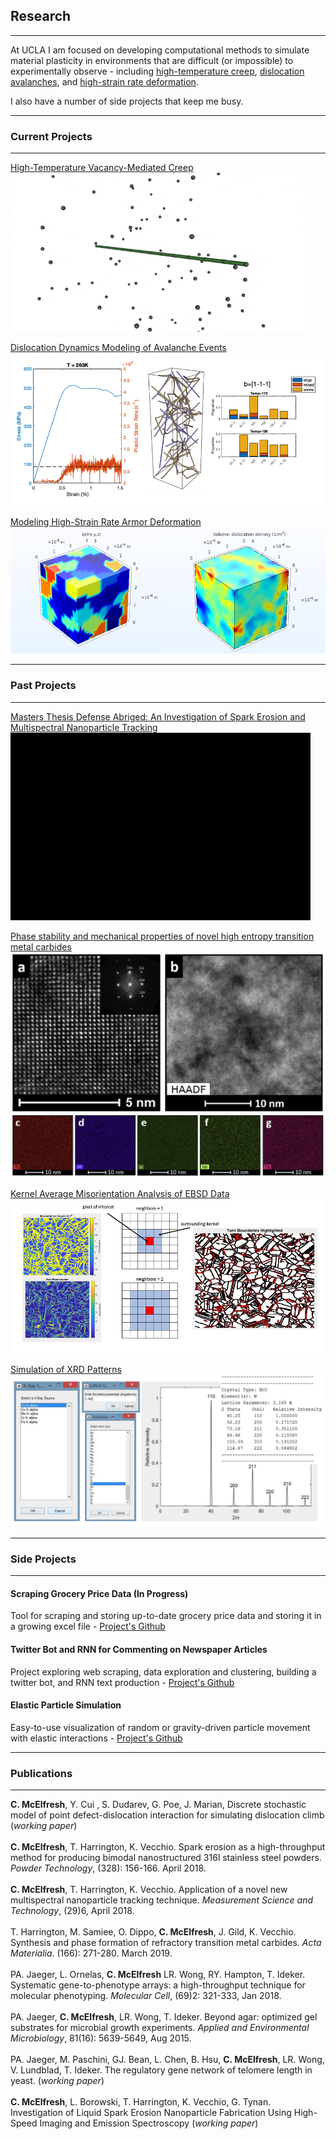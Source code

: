 ## Research

---
At UCLA I am focused on developing computational methods to simulate material plasticity in environments that are difficult (or impossible) to experimentally observe - including [high-temperature creep](/creep_page), [dislocation avalanches](/avalanche_page), and [high-strain rate deformation](/sample_page). 


I also have a number of side projects that keep me busy.

--- 
### Current Projects
---
[High-Temperature Vacancy-Mediated Creep](/creep_page)
<img src="images/creep_gif.gif?raw=true"/>

[Dislocation Dynamics Modeling of Avalanche Events](/avalanche_page)
<img src="images/avalanche_thumbnail1.png?raw=true"/>

[Modeling High-Strain Rate Armor Deformation](/dual_phase_page)
<img src="images/ti_thumbnail.png?raw=true"/>

---
### Past Projects
---

[Masters Thesis Defense Abriged: An Investigation of Spark Erosion and Multispectral Nanoparticle Tracking](/pdf/thesis_defense.pdf)
<img src="images/spark_gif.gif?raw=true" width="480" height="300"/>

[Phase stability and mechanical properties of novel high entropy transition metal carbides](/he_page)
<img src="images/he_thumbnail.png?raw=true"/>

[Kernel Average Misorientation Analysis of EBSD Data](/kam_page)
<img src="images/kam_thumbnail.png?raw=true"/>

[Simulation of XRD Patterns](/xrd_page)
<img src="images/xrd_thumbnail.png?raw=true"/>

---
### Side Projects
---

#### Scraping Grocery Price Data (In Progress)
Tool for scraping and storing up-to-date grocery price data and storing it in a growing excel file - <a href="https://github.com/cameronmcelfresh/grocery_scrape">Project's Github</a> 
<br>

#### Twitter Bot and RNN for Commenting on Newspaper Articles
Project exploring web scraping, data exploration and clustering, building a twitter bot, and RNN text production - <a href="https://github.com/cameronmcelfresh/ML_Scrape_TwitterBot">Project's Github</a> 
<br>

#### Elastic Particle Simulation
Easy-to-use visualization of random or gravity-driven particle movement with elastic interactions - <a href="https://github.com/cameronmcelfresh/particle-fun">Project's Github</a> 
<br>


---
### Publications
---

**C. McElfresh**, Y. Cui , S. Dudarev, G. Poe, J. Marian, Discrete stochastic model of point defect-dislocation interaction for simulating dislocation climb (*working paper*)
<br><br>
**C. McElfresh**, T. Harrington, K. Vecchio. Spark erosion as a high-throughput method for producing bimodal nanostructured 316l stainless steel powders. *Powder Technology*, (328): 156-166. April 2018.
<br><br>
**C. McElfresh**, T. Harrington, K. Vecchio. Application of a novel new multispectral nanoparticle tracking technique. *Measurement Science and Technology*, (29)6, April 2018.
<br><br>
T. Harrington, M. Samiee, O. Dippo, **C. McElfresh**, J. Gild, K. Vecchio. Synthesis and phase formation of refractory transition metal carbides. *Acta Materialia*. (166): 271-280. March 2019.
<br><br>
PA. Jaeger, L. Ornelas, **C. McElfresh** LR. Wong, RY. Hampton, T. Ideker. Systematic gene-to-phenotype arrays: a high-throughput technique for molecular phenotyping. *Molecular Cell*, (69)2: 321-333, Jan 2018.
<br><br>
PA. Jaeger, **C. McElfresh**, LR. Wong, T. Ideker. Beyond agar: optimized gel substrates for microbial growth experiments. *Applied and Environmental Microbiology*, 81(16): 5639-5649, Aug 2015.
<br><br>
PA. Jaeger, M. Paschini, GJ. Bean, L. Chen, B. Hsu, **C. McElfresh**, LR. Wong, V. Lundblad, T. Ideker. The regulatory gene network of telomere length in yeast. (*working paper*)
<br><br>
**C. McElfresh**, L. Borowski, T. Harrington, K. Vecchio, G. Tynan. Investigation of Liquid Spark Erosion Nanoparticle Fabrication Using High- Speed Imaging and Emission Spectroscopy (*working paper*)
